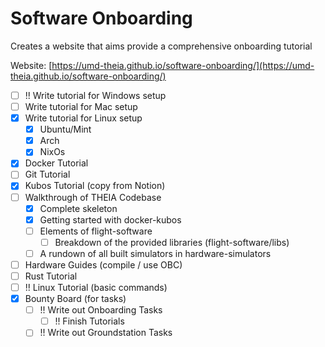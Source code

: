 # Software Onboarding

Creates a website that aims provide a comprehensive onboarding tutorial 

Website: [https://umd-theia.github.io/software-onboarding/](https://umd-theia.github.io/software-onboarding/)

- [ ] !! Write tutorial for Windows setup
- [ ] Write tutorial for Mac setup
- [x] Write tutorial for Linux setup
  - [x] Ubuntu/Mint
  - [x] Arch
  - [x] NixOs
- [x] Docker Tutorial
- [ ] Git Tutorial
- [x] Kubos Tutorial (copy from Notion)
- [ ] Walkthrough of THEIA Codebase
  - [x] Complete skeleton
  - [x] Getting started with docker-kubos
  - [ ] Elements of flight-software
    - [ ] Breakdown of the provided libraries (flight-software/libs)
  - [ ] A rundown of all built simulators in hardware-simulators
- [ ] Hardware Guides (compile / use OBC)
- [ ] Rust Tutorial
- [ ] !! Linux Tutorial (basic commands)
- [x] Bounty Board (for tasks)
  - [ ] !! Write out Onboarding Tasks
    - [ ] !! Finish Tutorials
  - [ ] !! Write out Groundstation Tasks

